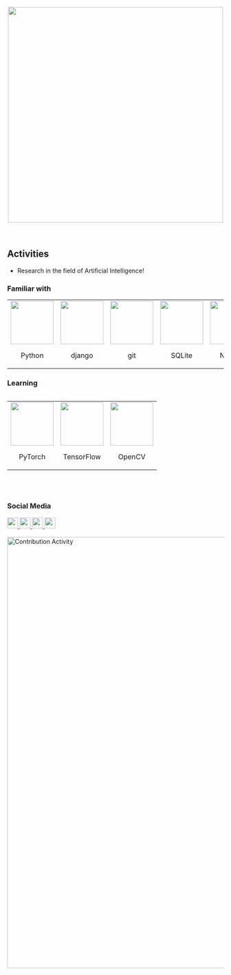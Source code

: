 <p align="center">
 <img src="https://github-readme-stats.vercel.app/api?username=danialazimi10&show_icons=true&theme=default" width="500"/>
</p>


<br>


## Activities

<ul>
 <li>
  Research in the field of Artificial Intelligence!
  </li>
</ul>

### Familiar with
<table>
<tr>
<td align="center">
<img src="https://www.vectorlogo.zone/logos/python/python-icon.svg" width="100"/>
<p align="center">
Python
</p>
</td>
<td align="center">
<img src="https://www.vectorlogo.zone/logos/djangoproject/djangoproject-icon.svg" width="100"/>
<p align="center">
django
</p>
</td>
<td align="center">
<img src="https://www.vectorlogo.zone/logos/git-scm/git-scm-icon.svg" width="100"/>
<p align="center">
git
 <td align="center">
<img src="https://www.vectorlogo.zone/logos/sqlite/sqlite-icon.svg" width="100"/>
<p align="center">
SQLite
 <td align="center">
<img src="https://www.vectorlogo.zone/logos/numpy/numpy-icon.svg" width="100"/>
<p align="center">
NumPy
 <td align="center">
<img src="https://upload.wikimedia.org/wikipedia/commons/e/ed/Pandas_logo.svg" width="100"/>
</tr>
<table>

### Learning
<table>
<tr>
<td align="center">
<img src="https://www.vectorlogo.zone/logos/pytorch/pytorch-icon.svg" width="100"/>
<p align="center">
PyTorch
</p>
</td>
<td align="center">
<img src="https://www.vectorlogo.zone/logos/tensorflow/tensorflow-icon.svg" width="100"/>
<p align="center">
TensorFlow
 <td align="center">
<img src="https://www.vectorlogo.zone/logos/opencv/opencv-icon.svg" width="100"/>
<p align="center">
OpenCV
</p>
</td>
</tr>
<table>



<br>

                                                                                        
<br>  

### Social Media 
<a href="https://gitlab.com/azimidanial1380">
    <img src="https://www.vectorlogo.zone/logos/gitlab/gitlab-icon.svg" width="25">
</a>
<a href="https://www.linkedin.com/in/danial-azimi-1256a821a">
    <img src="https://www.vectorlogo.zone/logos/linkedin/linkedin-tile.svg" width="25">
</a>
<a href="https://www.instagram.com/danialazimi10">
     <img src="https://www.vectorlogo.zone/logos/instagram/instagram-tile.svg" width="25">
</a>
<a href="mailto:azimidanial1380@gmail.com">
    <img src="https://www.vectorlogo.zone/logos/gmail/gmail-icon.svg" width="25">
</a>

<br>
<br>
<img alt="Contribution Activity" src="https://activity-graph.herokuapp.com/graph?username=danialazimi10&bg_color=#090824&color=0095d9&line=#012413&point=#cad9d1" width="1000"/>

<!-- <p align="center">
<img src="mern.gif" width="600"/>
</p> -->
<br>
                                            
                               

